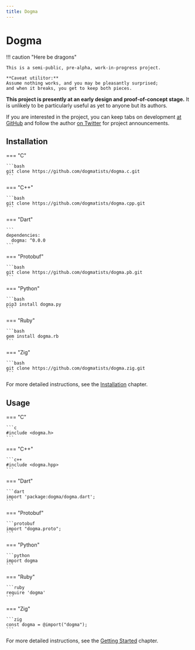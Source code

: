 ```yaml
---
title: Dogma
---
```


# Dogma

!!! caution "Here be dragons"

    This is a semi-public, pre-alpha, work-in-progress project.
    
    **Caveat utilitor:**
    Assume nothing works, and you may be pleasantly surprised;
    and when it breaks, you get to keep both pieces.

**This project is presently at an early design and proof-of-concept stage.**
It is unlikely to be particularly useful as yet to anyone but its authors.

If you are interested in the project, you can keep tabs on development [at
GitHub][] and follow the author [on Twitter][] for project announcements.

[at GitHub]:  https://github.com/artob
[on Twitter]: https://twitter.com/bendiken

## Installation

=== "C"

    ```bash
    git clone https://github.com/dogmatists/dogma.c.git
    ```

=== "C++"

    ```bash
    git clone https://github.com/dogmatists/dogma.cpp.git
    ```

=== "Dart"

    ```
    dependencies:
      dogma: ^0.0.0
    ```

=== "Protobuf"

    ```bash
    git clone https://github.com/dogmatists/dogma.pb.git
    ```

=== "Python"

    ```bash
    pip3 install dogma.py
    ```

=== "Ruby"

    ```bash
    gem install dogma.rb
    ```

=== "Zig"

    ```bash
    git clone https://github.com/dogmatists/dogma.zig.git
    ```

For more detailed instructions, see the [Installation](install.md) chapter.

## Usage

=== "C"

    ```c
    #include <dogma.h>
    ```

=== "C++"

    ```c++
    #include <dogma.hpp>
    ```

=== "Dart"

    ```dart
    import 'package:dogma/dogma.dart';
    ```

=== "Protobuf"

    ```protobuf
    import "dogma.proto";
    ```

=== "Python"

    ```python
    import dogma
    ```

=== "Ruby"

    ```ruby
    require 'dogma'
    ```

=== "Zig"

    ```zig
    const dogma = @import("dogma");
    ```

For more detailed instructions, see the [Getting Started](start.md) chapter.
